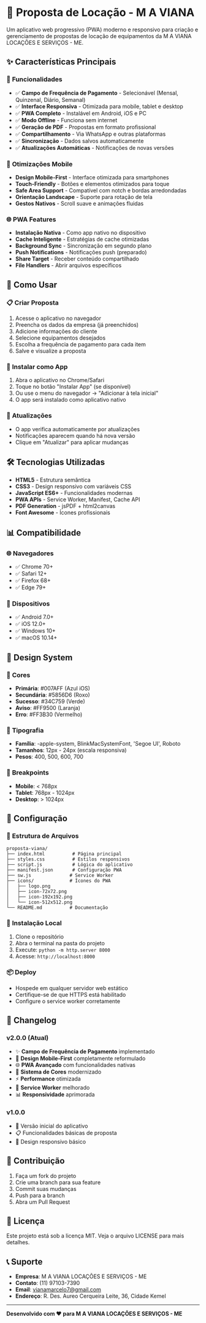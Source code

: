 # 📱 Proposta de Locação - M A VIANA

Um aplicativo web progressivo (PWA) moderno e responsivo para criação e gerenciamento de propostas de locação de equipamentos da M A VIANA LOCAÇÕES E SERVIÇOS - ME.

## ✨ Características Principais

### 🎯 **Funcionalidades**
- ✅ **Campo de Frequência de Pagamento** - Selecionável (Mensal, Quinzenal, Diário, Semanal)
- ✅ **Interface Responsiva** - Otimizada para mobile, tablet e desktop
- ✅ **PWA Completo** - Instalável em Android, iOS e PC
- ✅ **Modo Offline** - Funciona sem internet
- ✅ **Geração de PDF** - Propostas em formato profissional
- ✅ **Compartilhamento** - Via WhatsApp e outras plataformas
- ✅ **Sincronização** - Dados salvos automaticamente
- ✅ **Atualizações Automáticas** - Notificações de novas versões

### 📱 **Otimizações Mobile**
- **Design Mobile-First** - Interface otimizada para smartphones
- **Touch-Friendly** - Botões e elementos otimizados para toque
- **Safe Area Support** - Compatível com notch e bordas arredondadas
- **Orientação Landscape** - Suporte para rotação de tela
- **Gestos Nativos** - Scroll suave e animações fluidas

### 🌐 **PWA Features**
- **Instalação Nativa** - Como app nativo no dispositivo
- **Cache Inteligente** - Estratégias de cache otimizadas
- **Background Sync** - Sincronização em segundo plano
- **Push Notifications** - Notificações push (preparado)
- **Share Target** - Receber conteúdo compartilhado
- **File Handlers** - Abrir arquivos específicos

## 🚀 Como Usar

### 📋 **Criar Proposta**
1. Acesse o aplicativo no navegador
2. Preencha os dados da empresa (já preenchidos)
3. Adicione informações do cliente
4. Selecione equipamentos desejados
5. Escolha a frequência de pagamento para cada item
6. Salve e visualize a proposta

### 📱 **Instalar como App**
1. Abra o aplicativo no Chrome/Safari
2. Toque no botão "Instalar App" (se disponível)
3. Ou use o menu do navegador → "Adicionar à tela inicial"
4. O app será instalado como aplicativo nativo

### 🔄 **Atualizações**
- O app verifica automaticamente por atualizações
- Notificações aparecem quando há nova versão
- Clique em "Atualizar" para aplicar mudanças

## 🛠️ Tecnologias Utilizadas

- **HTML5** - Estrutura semântica
- **CSS3** - Design responsivo com variáveis CSS
- **JavaScript ES6+** - Funcionalidades modernas
- **PWA APIs** - Service Worker, Manifest, Cache API
- **PDF Generation** - jsPDF + html2canvas
- **Font Awesome** - Ícones profissionais

## 📊 Compatibilidade

### 🌐 **Navegadores**
- ✅ Chrome 70+
- ✅ Safari 12+
- ✅ Firefox 68+
- ✅ Edge 79+

### 📱 **Dispositivos**
- ✅ Android 7.0+
- ✅ iOS 12.0+
- ✅ Windows 10+
- ✅ macOS 10.14+

## 🎨 Design System

### 🎯 **Cores**
- **Primária**: #007AFF (Azul iOS)
- **Secundária**: #5856D6 (Roxo)
- **Sucesso**: #34C759 (Verde)
- **Aviso**: #FF9500 (Laranja)
- **Erro**: #FF3B30 (Vermelho)

### 📐 **Tipografia**
- **Família**: -apple-system, BlinkMacSystemFont, 'Segoe UI', Roboto
- **Tamanhos**: 12px - 24px (escala responsiva)
- **Pesos**: 400, 500, 600, 700

### 📱 **Breakpoints**
- **Mobile**: < 768px
- **Tablet**: 768px - 1024px
- **Desktop**: > 1024px

## 🔧 Configuração

### 📁 **Estrutura de Arquivos**
```
proposta-viana/
├── index.html          # Página principal
├── styles.css          # Estilos responsivos
├── script.js           # Lógica do aplicativo
├── manifest.json       # Configuração PWA
├── sw.js              # Service Worker
├── icons/             # Ícones do PWA
│   ├── logo.png
│   ├── icon-72x72.png
│   ├── icon-192x192.png
│   └── icon-512x512.png
└── README.md          # Documentação
```

### 🚀 **Instalação Local**
1. Clone o repositório
2. Abra o terminal na pasta do projeto
3. Execute: `python -m http.server 8000`
4. Acesse: `http://localhost:8000`

### 📦 **Deploy**
- Hospede em qualquer servidor web estático
- Certifique-se de que HTTPS está habilitado
- Configure o service worker corretamente

## 🔄 Changelog

### v2.0.0 (Atual)
- ✨ **Campo de Frequência de Pagamento** implementado
- 📱 **Design Mobile-First** completamente reformulado
- 🌐 **PWA Avançado** com funcionalidades nativas
- 🎨 **Sistema de Cores** modernizado
- ⚡ **Performance** otimizada
- 🔧 **Service Worker** melhorado
- 📊 **Responsividade** aprimorada

### v1.0.0
- 🎯 Versão inicial do aplicativo
- 📋 Funcionalidades básicas de proposta
- 📱 Design responsivo básico

## 🤝 Contribuição

1. Faça um fork do projeto
2. Crie uma branch para sua feature
3. Commit suas mudanças
4. Push para a branch
5. Abra um Pull Request

## 📄 Licença

Este projeto está sob a licença MIT. Veja o arquivo LICENSE para mais detalhes.

## 📞 Suporte

- **Empresa**: M A VIANA LOCAÇÕES E SERVIÇOS - ME
- **Contato**: (11) 97103-7390
- **Email**: vianamarcelo7@gmail.com
- **Endereço**: R. Des. Aureo Cerqueira Leite, 36, Cidade Kemel

---

**Desenvolvido com ❤️ para M A VIANA LOCAÇÕES E SERVIÇOS - ME** 